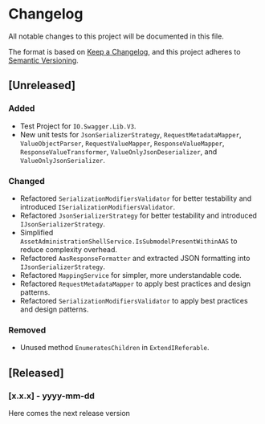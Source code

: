 # Changelog

All notable changes to this project will be documented in this file.

The format is based on [Keep a Changelog](https://keepachangelog.com/en/1.1.0/),
and this project adheres to [Semantic Versioning](https://semver.org/spec/v2.0.0.html).

## [Unreleased]

### Added

- Test Project for `IO.Swagger.Lib.V3`.
- New unit tests for `JsonSerializerStrategy`, `RequestMetadataMapper`, `ValueObjectParser`, `RequestValueMapper`, `ResponseValueMapper`, `ResponseValueTransformer`, `ValueOnlyJsonDeserializer`, and `ValueOnlyJsonSerializer`.

### Changed

- Refactored `SerializationModifiersValidator` for better testability and introduced `ISerializationModifiersValidator`.
- Refactored `JsonSerializerStrategy` for better testability and introduced `IJsonSerializerStrategy`.
- Simplified `AssetAdministrationShellService.IsSubmodelPresentWithinAAS` to reduce complexity overhead.
- Refactored `AasResponseFormatter` and extracted JSON formatting into `IJsonSerializerStrategy`.
- Refactored `MappingService` for simpler, more understandable code.
- Refactored `RequestMetadataMapper` to apply best practices and design patterns.
- Refactored `SerializationModifiersValidator` to apply best practices and design patterns.

### Removed

- Unused method `EnumeratesChildren` in `ExtendIReferable`.

## [Released]

### [x.x.x] - yyyy-mm-dd

Here comes the next release version